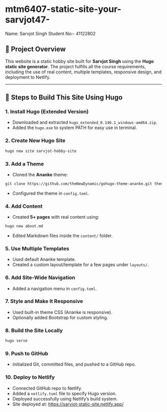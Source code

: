 # mtm6407-static-site-your-sarvjot47-

Name: Sarvjot Singh Student No:- 41122802


## 📄 Project Overview

This website is a static hobby site built for **Sarvjot Singh** using the **Hugo static site generator**. The project fulfills all the course requirements, including the use of real content, multiple templates, responsive design, and deployment to Netlify.

---

## 🚀 Steps to Build This Site Using Hugo

### 1. Install Hugo (Extended Version)
- Downloaded and extracted `hugo_extended_0.146.1_windows-amd64.zip`.
- Added the `hugo.exe` to system PATH for easy use in terminal.

### 2. Create New Hugo Site
```bash
hugo new site sarvjot-hobby-site
```

### 3. Add a Theme
- Cloned the **Ananke** theme:
```bash
git clone https://github.com/theNewDynamic/gohugo-theme-ananke.git themes/ananke
```
- Configured the theme in `config.toml`.

### 4. Add Content
- Created **5+ pages** with real content using:
```bash
hugo new about.md
```
- Edited Markdown files inside the `content/` folder.

### 5. Use Multiple Templates
- Used default Ananke template.
- Created a custom layout/template for a few pages under `layouts/`.

### 6. Add Site-Wide Navigation
- Added a navigation menu in `config.toml`.

### 7. Style and Make It Responsive
- Used built-in theme CSS (Ananke is responsive).
- Optionally added Bootstrap for custom styling.

### 8. Build the Site Locally
```bash
hugo serve
```

### 9. Push to GitHub
- Initialized Git, committed files, and pushed to a GitHub repo.

### 10. Deploy to Netlify
- Connected GitHub repo to Netlify.
- Added a `netlify.toml` file to specify Hugo version.
- Deployed successfully using Netlify’s build system.
- Site deployed at: https://sarvjot-static-site.netlify.app/


